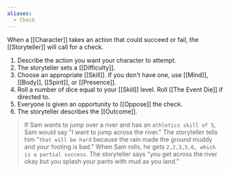 ```yaml
---
aliases:
  - Check
---
```

When a [[Character]] takes an action that could succeed or fail, the [[Storyteller]] will call for a check.

1. Describe the action you want your character to attempt.
2. The storyteller sets a [[Difficulty]].
3. Choose an appropriate [[Skill]]. If you don't have one, use [[Mind]], [[Body]], [[Spirit]], or [[Presence]].
4. Roll a number of dice equal to your [[Skill]] level. Roll [[The Event Die]] if directed to.
5. Everyone is given an opportunity to [[Oppose]] the check.
6. The storyteller describes the [[Outcome]].

>If Sam wants to jump over a river and has an `athletics skill of 5`, Sam would say "I want to jump across the river." The storyteller tells him "`that will be hard` because the rain made the ground muddy and your footing is bad." When Sam rolls, he gets `2,2,3,5,6, which is a partial success`. The storyteller says "you get across the river okay but you splash your pants with mud as you land."